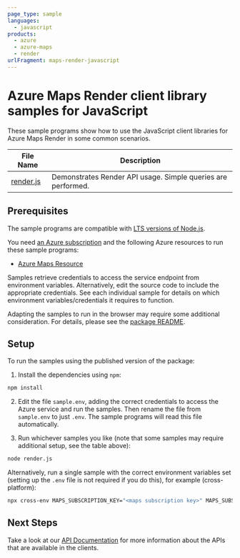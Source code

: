 ```yaml
---
page_type: sample
languages:
  - javascript
products:
  - azure
  - azure-maps
  - render
urlFragment: maps-render-javascript
---
```


# Azure Maps Render client library samples for JavaScript

These sample programs show how to use the JavaScript client libraries for Azure Maps Render in some common scenarios.

| **File Name**       | **Description**                                              |
| ------------------- | ------------------------------------------------------------ |
| [render.js][render] | Demonstrates Render API usage. Simple queries are performed. |

## Prerequisites

The sample programs are compatible with [LTS versions of Node.js](https://nodejs.org/about/releases/).

You need [an Azure subscription][freesub] and the following Azure resources to run these sample programs:

- [Azure Maps Resource][createinstance_azuremapsresource]

Samples retrieve credentials to access the service endpoint from environment variables. Alternatively, edit the source code to include the appropriate credentials. See each individual sample for details on which environment variables/credentials it requires to function.

Adapting the samples to run in the browser may require some additional consideration. For details, please see the [package README][package].

## Setup

To run the samples using the published version of the package:

1. Install the dependencies using `npm`:

```bash
npm install
```

2. Edit the file `sample.env`, adding the correct credentials to access the Azure service and run the samples. Then rename the file from `sample.env` to just `.env`. The sample programs will read this file automatically.

3. Run whichever samples you like (note that some samples may require additional setup, see the table above):

```bash
node render.js
```

Alternatively, run a single sample with the correct environment variables set (setting up the `.env` file is not required if you do this), for example (cross-platform):

```bash
npx cross-env MAPS_SUBSCRIPTION_KEY="<maps subscription key>" MAPS_SUBSCRIPTION_KEY="<maps subscription key>" MAPS_CLIENT_ID="<maps client id>" MAPS_CLIENT_ID="<maps client id>" CREATOR_STATESET_ID="<creator stateset id>" node render.js
```

## Next Steps

Take a look at our [API Documentation][apiref] for more information about the APIs that are available in the clients.

[render]: https://github.com/Azure/azure-sdk-for-js/blob/main/sdk/maps/maps-render/samples/v1/javascript/render.js
[apiref]: https://docs.microsoft.com/javascript/api/@azure/maps-render
[freesub]: https://azure.microsoft.com/free/
[createinstance_azuremapsresource]: https://docs.microsoft.com/azure/azure-maps/how-to-create-template
[package]: https://github.com/Azure/azure-sdk-for-js/tree/main/sdk/maps/maps-render/README.md
